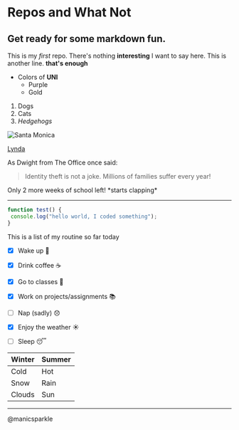 # Repos and What Not
## Get ready for some markdown fun.
This is my *first* repo. 
There's nothing __interesting__ I want to say here. 
This is another line. 
**that's enough**

* Colors of **UNI**
  * Purple 
  * Gold
1. Dogs
2. Cats
3. _Hedgehogs_ 

![Santa Monica](../images/palmtrees01.jpg)

[Lynda](http://Lynda.com)

As Dwight from The Office once said:
> Identity theft is not a joke. 
> Millions of families suffer every year!

Only 2 more weeks of school left! \*starts clapping\*

---

```javascript
function test() {
 console.log("hello world, I coded something");
}
```

This is a list of my routine so far today

 -[x] Wake up :sunrise: 
 
 -[x] Drink coffee :coffee:
 
 -[x] Go to classes :apple:
 
 -[x] Work on projects/assignments :books:
 
 -[ ] Nap (sadly) :disappointed:
 
 -[x] Enjoy the weather :sunny:
 
 -[ ] Sleep :sleeping:
 
Winter | Summer
-------|--------
Cold   | Hot
Snow   | Rain
Clouds | Sun

---

@manicsparkle
